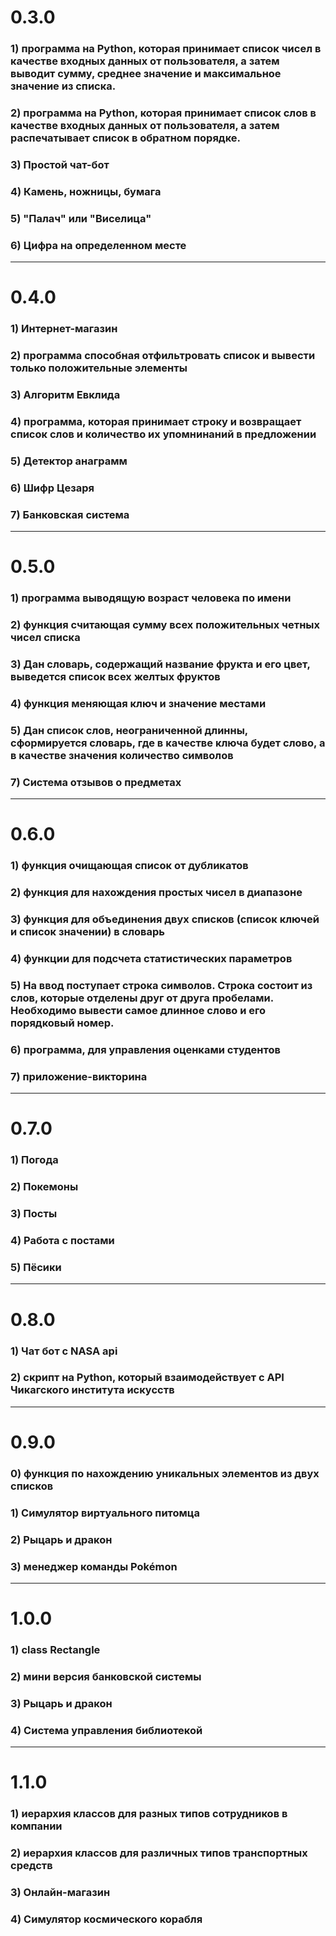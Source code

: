 # 0.3.0
### 1) программа на Python, которая принимает список чисел в качестве входных данных от пользователя, а затем выводит сумму, среднее значение и максимальное значение из списка.
### 2) программа на Python, которая принимает список слов в качестве входных данных от пользователя, а затем распечатывает список в обратном порядке.
### 3) Простой чат-бот
### 4) Камень, ножницы, бумага
### 5) "Палач" или "Виселица"
### 6) Цифра на определенном месте

___
# 0.4.0

### 1) Интернет-магазин
### 2) программа способная отфильтровать список и вывести только положительные элементы
### 3) Алгоритм Евклида
### 4) программа, которая принимает строку и возвращает список слов и количество их упомнинаний в предложении
### 5) Детектор анаграмм
### 6) Шифр Цезаря
### 7) Банковская система
___
# 0.5.0
### 1) программа выводящую возраст человека по имени
### 2) функция считающая сумму всех положительных четных чисел списка
### 3) Дан словарь, содержащий название фрукта и его цвет, выведется список всех желтых фруктов
### 4) функция меняющая ключ и значение местами
### 5) Дан список слов, неограниченной длинны, сформируется словарь, где в качестве ключа будет слово, а в качестве значения количество символов
### 7) Система отзывов о предметах

___
# 0.6.0
### 1) функция очищающая список от дубликатов
### 2) функция для нахождения простых чисел в диапазоне
### 3) функция для объединения двух списков (список ключей и список значении) в словарь
### 4) функции для подсчета статистических параметров
### 5) На ввод поступает строка символов. Строка состоит из слов, которые отделены друг от друга пробелами. Необходимо вывести самое длинное слово и его порядковый номер.
### 6) программа, для управления оценками студентов
### 7) приложение-викторина

___
# 0.7.0
### 1) Погода
### 2) Покемоны
### 3) Посты
### 4) Работа с постами
### 5) Пёсики

___
# 0.8.0
### 1) Чат бот с NASA api
### 2) скрипт на Python, который взаимодействует с API Чикагского института искусств

___
# 0.9.0
### 0) функция по нахождению уникальных элементов из двух списков
### 1) Симулятор виртуального питомца
### 2) Рыцарь и дракон
### 3) менеджер команды Pokémon

___
# 1.0.0
### 1) class Rectangle
### 2) мини версия банковской системы
### 3) Рыцарь и дракон
### 4) Система управления библиотекой

___
# 1.1.0
### 1) иерархия классов для разных типов сотрудников в компании
### 2) иерархия классов для различных типов транспортных средств
### 3) Онлайн-магазин
### 4) Симулятор космического корабля